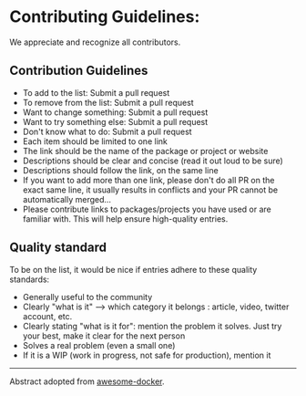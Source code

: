 [awesome-docker]: https://github.com/veggiemonk/awesome-docker/blob/master/.github/CONTRIBUTING.md


Contributing Guidelines:
=======================================================================

We appreciate and recognize all contributors.


## Contribution Guidelines

* To add to the list: Submit a pull request
* To remove from the list: Submit a pull request
* Want to change something: Submit a pull request
* Want to try something else: Submit a pull request
* Don't know what to do: Submit a pull request
* Each item should be limited to one link
* The link should be the name of the package or project or website
* Descriptions should be clear and concise (read it out loud to be sure)
* Descriptions should follow the link, on the same line
* If you want to add more than one link, please don't do all PR on the exact same line, it usually results in conflicts and your PR cannot be automatically merged...
* Please contribute links to packages/projects you have used or are familiar with. This will help ensure high-quality entries.

## Quality standard

To be on the list, it would be nice if entries adhere to these quality standards:

* Generally useful to the community
* Clearly "what is it" --> which category it belongs : article, video, twitter account, etc.
* Clearly stating "what is it for": mention the problem it solves. Just try your best, make it clear for the next person
* Solves a real problem (even a small one)
* If it is a WIP (work in progress, not safe for production), mention it


-----------------------------------------------------------------------


Abstract adopted from [awesome-docker][awesome-docker].
